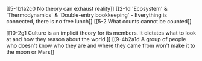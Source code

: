[[5-1b1a2c0 No theory can exhaust reality]]
[[2-1d 'Ecosystem' & 'Thermodynamics' & 'Double-entry bookkeeping' - Everything is connected, there is no free lunch]]
[[5-2 What counts cannot be counted]]

[[10-2g1 Culture is an implicit theory for its members. It dictates what to look at and how they reason about the world.]]
[[9-4b2a1d A group of people who doesn't know who they are and where they came from won't make it to the moon or Mars]]
